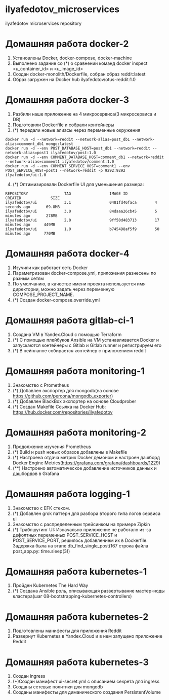 # ilyafedotov_microservices
ilyafedotov microservices repository

# Домашняя работа docker-2

1) Установлены Docker, docker-compose, docker-machine
2) Выполнено задание со (*) о сравнении команд docker inspect  <u_container_id> и <u_image_id>
3) Создан docker-monolith/Dockerfile, собран образ reddit:latest
4) Образ загружен на Docker hub ilyafedotov/otus-reddit:1.0

# Домашняя работа docker-3

1) Разбили наше приложение на 4 микросервиса(3 микросервиса и DB)
2) Подготовили Dockerfile и собрали контейнеры
3) (*) передали новые алиасы через переменные окружения
```
docker run -d --network=reddit --network-alias=post_db1 --network-alias=comment_db1 mongo:latest 
docker run -d --env POST_DATABASE_HOST=post_db1 --network=reddit --network-alias=post1 ilyafedotov/post:1.0 
docker run -d --env COMMENT_DATABASE_HOST=comment_db1 --network=reddit --network-alias=comment1 ilyafedotov/comment:1.0 
docker run -d --env COMMENT_SERVICE_HOST=comment1 --env POST_SERVICE_HOST=post1 --network=reddit -p 9292:9292 ilyafedotov/ui:1.0
```
4) (*) Оптимизировали Dockerfile UI для уменьшения размера:
```
REPOSITORY                TAG                 IMAGE ID            CREATED             SIZE
ilyafedotov/ui            3.1                 0481fd46faca        4 seconds ago       69.8MB
ilyafedotov/ui            3.0                 84daaa26cb45        5 minutes ago       278MB
ilyafedotov/ui            2.0                 9ff50d483713        17 minutes ago      449MB
ilyafedotov/ui            1.0                 b745498af5f9        50 minutes ago      770MB
```
# Домашняя работа docker-4

1) Изучили как работает сеть Docker
2) Параметризован docker-compose.yml, приложения разнесены по разным сетям
3) По умолчанию, в качестве имени проекта используется имя директории, можно задать через переменную COMPOSE_PROJECT_NAME.
4) (*) Создан docker-compose.override.yml

# Домашняя работа gitlab-ci-1

1) Создана VM в Yandex.Cloud с помощью Terraform
2) (*) С помощью плейбуков Ansible на VM устанавливается Docker и запускаются контейнеры с Gitlab и Gitlab runner и регистрируем его
3) (*) В пейпланне собирается контейнер с приложением reddit

# Домашняя работа monitoring-1

1) Знакомство с Prometheus
2) (*) Добавлен экспортер для mongodb(на основе https://github.com/percona/mongodb_exporter)
3) (*) Добавлен BlackBox экспортер на основе Cloudprober
4) (*) Создан Makefile
Ссылка на Docker Hub: https://hub.docker.com/repositories/ilyafedotov

# Домашняя работа monitoring-2
1) Продолжение изучения Prometheus
2) (*) Build и push новых образов добавлены в Makefile
3) (*) Настроена отдача метрик Docker демоном и настроен дашборд Docker Engine Metrics(https://grafana.com/grafana/dashboards/1229)
4) (**) Настроено автоматическое добавление источников данных и дашбордов в Grafana

# Домашняя работа logging-1

1) Знакомство с EFK стеком.
2) (*) Добавлен grok паттерн для разбора второго типа логов сервиса ui
3) Знакомство с распределенным трейсинком на примере Zipkin
4) (*) Траблшутинг UI: Изначально приложение не работало из-за дефолтных переменных POST_SERVICE_HOST и POST_SERVICE_PORT, решилось добавлением их в Dockerfile. Задержка была на этапе db_find_single_post(167 строка файла post_app.py: time.sleep(3))


# Домашняя работа kubernetes-1

1) Пройден Kubernetes The Hard Way
2) (*) Создана Ansible роль, описывающая развертывание мастер-ноды кластера(шаг 08-bootstrapping-kubernetes-controllers)

# Домашняя работа kubernetes-2

1) Подготовлены манифесты для приложения Reddit
2) Развернут Kubernetes в Yandex.Cloud и в нем запущено приложение Reddit

# Домашняя работа kubernetes-3

1) Создан ingress
2) (*)Создан манифест ui-secret.yml с описанием секрета для ingress
3) Созданы сетевые политики для mongodb
4) Созданы манифесты для диманического создания PersistentVolume
